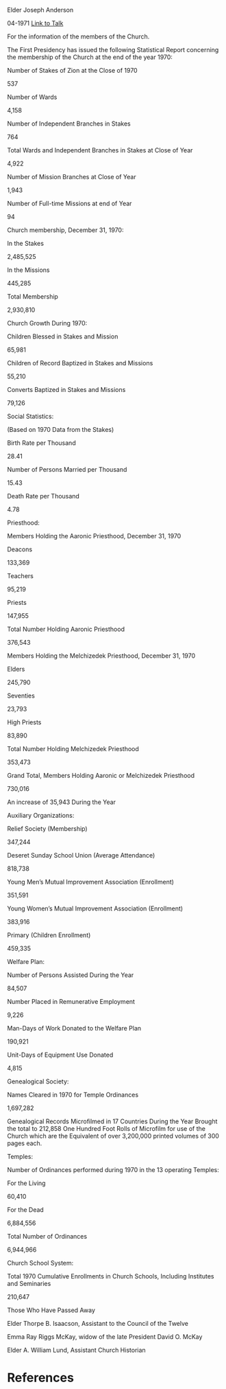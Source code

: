 Elder Joseph Anderson

04-1971
[Link to Talk](https://www.churchofjesuschrist.org/study/general-conference/1971/04/statistical-report-1970?lang=eng)

For the information of the members of the Church.

The First Presidency has issued the following Statistical Report concerning the membership of the Church at the end of the year 1970:





Number of Stakes of Zion at the Close of 1970



537



Number of Wards



4,158



Number of Independent Branches in Stakes



764



Total Wards and Independent Branches in Stakes at Close of Year



4,922



Number of Mission Branches at Close of Year



1,943



Number of Full-time Missions at end of Year



94









Church membership, December 31, 1970:





In the Stakes



2,485,525



In the Missions



445,285



Total Membership



2,930,810









Church Growth During 1970:





Children Blessed in Stakes and Mission



65,981



Children of Record Baptized in Stakes and Missions



55,210



Converts Baptized in Stakes and Missions



79,126









Social Statistics:



(Based on 1970 Data from the Stakes)



Birth Rate per Thousand



28.41



Number of Persons Married per Thousand



15.43



Death Rate per Thousand



4.78









Priesthood:







Members Holding the Aaronic Priesthood, December 31, 1970





Deacons



133,369



Teachers



95,219



Priests



147,955



Total Number Holding Aaronic Priesthood



376,543









Members Holding the Melchizedek Priesthood, December 31, 1970





Elders



245,790



Seventies



23,793



High Priests



83,890



Total Number Holding Melchizedek Priesthood



353,473



Grand Total, Members Holding Aaronic or Melchizedek Priesthood



730,016



An increase of 35,943 During the Year









Auxiliary Organizations:





Relief Society (Membership)



347,244



Deseret Sunday School Union (Average Attendance)



818,738



Young Men’s Mutual Improvement Association (Enrollment)



351,591



Young Women’s Mutual Improvement Association (Enrollment)



383,916



Primary (Children Enrollment)



459,335









Welfare Plan:





Number of Persons Assisted During the Year



84,507



Number Placed in Remunerative Employment



9,226



Man-Days of Work Donated to the Welfare Plan



190,921



Unit-Days of Equipment Use Donated



4,815









Genealogical Society:





Names Cleared in 1970 for Temple Ordinances



1,697,282



Genealogical Records Microfilmed in 17 Countries During the Year Brought the total to 212,858 One Hundred Foot Rolls of Microfilm for use of the Church which are the Equivalent of over 3,200,000 printed volumes of 300 pages each.







Temples:







Number of Ordinances performed during 1970 in the 13 operating Temples:





For the Living



60,410



For the Dead



6,884,556



Total Number of Ordinances



6,944,966











Church School System:





Total 1970 Cumulative Enrollments in Church Schools, Including Institutes and Seminaries



210,647









Those Who Have Passed Away







Elder Thorpe B. Isaacson, Assistant to the Council of the Twelve





Emma Ray Riggs McKay, widow of the late President David O. McKay





Elder A. William Lund, Assistant Church Historian

# References
